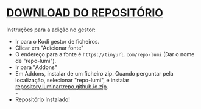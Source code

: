 # <a href="repository.luminartrepo.github.io-0.0.3.zip">DOWNLOAD DO REPOSITÓRIO</a>

Instruções para a adição no gestor:


<p align="left">
  <ul>
    <li>Ir para o Kodi gestor de ficheiros.</li>
    <li>Clicar em "Adicionar fonte"</li>
    <li>O endereço para a fonte é <code>https://tinyurl.com/repo-lumi</code> (Dar o nome de "repo-lumi").</li>
    <li>Ir para "Addons"</li>
    <li>Em Addons, instalar de um ficheiro zip. Quando perguntar pela localização, selecionar "repo-lumi", e instalar <a href="repository.luminartrepo.github.io.zip">repository.luminartrepo.github.io.zip</a>.</li>
    -
    <li>Repositório Instalado!</li>
    
</ul>

                                      
                                       

</p>




